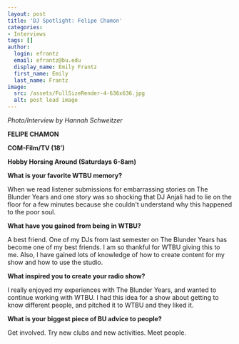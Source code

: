 ```yaml
---
layout: post
title: 'DJ Spotlight: Felipe Chamon'
categories:
- Interviews
tags: []
author:
  login: efrantz
  email: efrantz@bu.edu
  display_name: Emily Frantz
  first_name: Emily
  last_name: Frantz
image:
  src: /assets/FullSizeRender-4-636x636.jpg
  alt: post lead image
---
```


_Photo/Interview by Hannah Schweitzer_

**FELIPE CHAMON**

**COM-Film/TV (18’)**

**Hobby Horsing Around (Saturdays 6-8am)**

**What is your favorite WTBU memory?**

When we read listener submissions for embarrassing stories on The Blunder Years and one story was so shocking that DJ Anjali had to lie on the floor for a few minutes because she couldn't understand why this happened to the poor soul.

**What have you gained from being in WTBU?**

A best friend. One of my DJs from last semester on The Blunder Years has become one of my best friends. I am so thankful for WTBU giving this to me. Also, I have gained lots of knowledge of how to create content for my show and how to use the studio.

**What inspired you to create your radio show?**

I really enjoyed my experiences with The Blunder Years, and wanted to continue working with WTBU. I had this idea for a show about getting to know different people, and pitched it to WTBU and they liked it.

**What is your biggest piece of BU advice to people?**

Get involved. Try new clubs and new activities. Meet people.